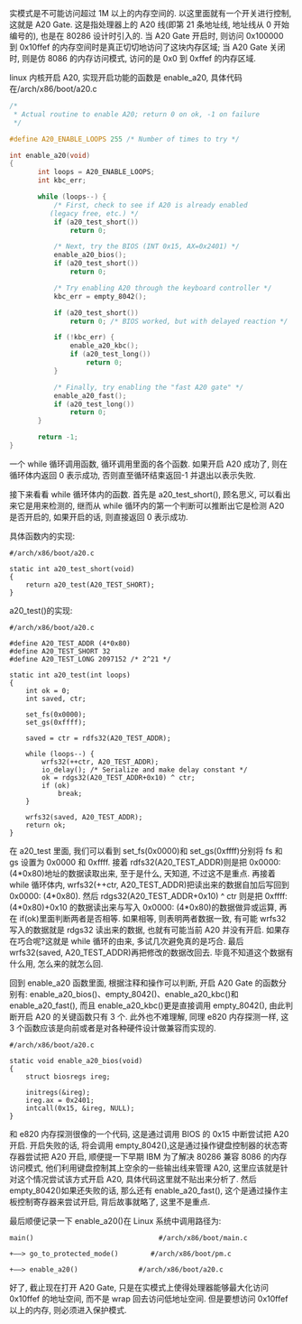 实模式是不可能访问超过 1M 以上的内存空间的. 以这里面就有一个开关进行控制, 这就是 A20 Gate. 这是指处理器上的 A20 线(即第 21 条地址线, 地址线从 0 开始编号的), 也是在 80286 设计时引入的. 当 A20 Gate 开启时, 则访问 0x100000 到 0x10ffef 的内存空间时是真正切切地访问了这块内存区域; 当 A20 Gate 关闭时, 则是仿 8086 的内存访问模式, 访问的是 0x0 到 0xffef 的内存区域.

linux 内核开启 A20, 实现开启功能的函数是 enable\_a20, 具体代码在/arch/x86/boot/a20.c

```cpp
/*
 * Actual routine to enable A20; return 0 on ok, -1 on failure
 */

#define A20_ENABLE_LOOPS 255 /* Number of times to try */

int enable_a20(void)
{
       int loops = A20_ENABLE_LOOPS;
       int kbc_err;

       while (loops--) {
           /* First, check to see if A20 is already enabled
          (legacy free, etc.) */
           if (a20_test_short())
               return 0;

           /* Next, try the BIOS (INT 0x15, AX=0x2401) */
           enable_a20_bios();
           if (a20_test_short())
               return 0;

           /* Try enabling A20 through the keyboard controller */
           kbc_err = empty_8042();

           if (a20_test_short())
               return 0; /* BIOS worked, but with delayed reaction */

           if (!kbc_err) {
               enable_a20_kbc();
               if (a20_test_long())
                   return 0;
           }

           /* Finally, try enabling the "fast A20 gate" */
           enable_a20_fast();
           if (a20_test_long())
               return 0;
       }

       return -1;
}
```

一个 while 循环调用函数, 循环调用里面的各个函数. 如果开启 A20 成功了, 则在循环体内返回 0 表示成功, 否则直至循环结束返回-1 并退出以表示失败.

接下来看看 while 循环体内的函数. 首先是 a20\_test\_short(), 顾名思义, 可以看出来它是用来检测的, 继而从 while 循环内的第一个判断可以推断出它是检测 A20 是否开启的, 如果开启的话, 则直接返回 0 表示成功.

具体函数内的实现:

```
#/arch/x86/boot/a20.c

static int a20_test_short(void)
{
    return a20_test(A20_TEST_SHORT);
}
```

a20_test()的实现:

```
#/arch/x86/boot/a20.c

#define A20_TEST_ADDR (4*0x80)
#define A20_TEST_SHORT 32
#define A20_TEST_LONG 2097152 /* 2^21 */

static int a20_test(int loops)
{
    int ok = 0;
    int saved, ctr;

    set_fs(0x0000);
    set_gs(0xffff);

    saved = ctr = rdfs32(A20_TEST_ADDR);

    while (loops--) {
        wrfs32(++ctr, A20_TEST_ADDR);
        io_delay(); /* Serialize and make delay constant */
        ok = rdgs32(A20_TEST_ADDR+0x10) ^ ctr;
        if (ok)
            break;
    }

    wrfs32(saved, A20_TEST_ADDR);
    return ok;
}
```

在 a20\_test 里面, 我们可以看到 set\_fs(0x0000)和 set\_gs(0xffff)分别将 fs 和 gs 设置为 0x0000 和 0xffff. 接着 rdfs32(A20\_TEST\_ADDR)则是把 0x0000: (4\*0x80)地址的数据读取出来, 至于是什么, 天知道, 不过这不是重点. 再接着 while 循环体内, wrfs32(\+\+ctr, A20\_TEST\_ADDR)把读出来的数据自加后写回到 0x0000: (4\*0x80). 然后 rdgs32(A20\_TEST\_ADDR+0x10) ^ ctr 则是把 0xffff: (4\*0x80)+0x10 的数据读出来与写入 0x0000: (4\*0x80)的数据做异或运算, 再在 if(ok)里面判断两者是否相等. 如果相等, 则表明两者数据一致, 有可能 wrfs32 写入的数据就是 rdgs32 读出来的数据, 也就有可能当前 A20 并没有开启. 如果存在巧合呢?这就是 while 循环的由来, 多试几次避免真的是巧合. 最后 wrfs32(saved, A20\_TEST\_ADDR)再把修改的数据改回去. 毕竟不知道这个数据有什么用, 怎么来的就怎么回.

回到 enable\_a20 函数里面, 根据注释和操作可以判断, 开启 A20 Gate 的函数分别有: enable\_a20\_bios()、empty\_8042()、enable\_a20\_kbc()和 enable\_a20\_fast(), 而且 enable\_a20\_kbc()更是直接调用 empty\_8042(), 由此判断开启 A20 的关键函数只有 3 个. 此外也不难理解, 同理 e820 内存探测一样, 这 3 个函数应该是向前或者是对各种硬件设计做兼容而实现的.

```
#/arch/x86/boot/a20.c

static void enable_a20_bios(void)
{
    struct biosregs ireg;

    initregs(&ireg);
    ireg.ax = 0x2401;
    intcall(0x15, &ireg, NULL);
}
```

和 e820 内存探测很像的一个代码, 这是通过调用 BIOS 的 0x15 中断尝试把 A20 开启. 开启失败的话, 将会调用 empty\_8042(),这是通过操作键盘控制器的状态寄存器尝试把 A20 开启, 顺便提一下早期 IBM 为了解决 80286 兼容 8086 的内存访问模式, 他们利用键盘控制其上空余的一些输出线来管理 A20, 这里应该就是针对这个情况尝试该方式开启 A20, 具体代码这里就不贴出来分析了. 然后 empty\_8042()如果还失败的话, 那么还有 enable\_a20\_fast(), 这个是通过操作主板控制寄存器来尝试开启, 背后故事就略了, 这里不是重点.

最后顺便记录一下 enable\_a20()在 Linux 系统中调用路径为:

```
main()                               #/arch/x86/boot/main.c

+——> go_to_protected_mode()        #/arch/x86/boot/pm.c

+——> enable_a20()               #/arch/x86/boot/a20.c
```

好了, 截止现在打开 A20 Gate, 只是在实模式上使得处理器能够最大化访问 0x10ffef 的地址空间, 而不是 wrap 回去访问低地址空间. 但是要想访问 0x10ffef 以上的内存, 则必须进入保护模式.